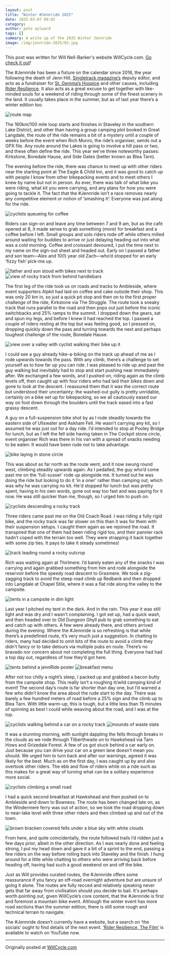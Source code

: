 ```yaml
---
layout: post
title: "Winter #Jennride 2025"
date: 2025-03-07 09:02
category: 
author: pete aylward
tags: []
summary: A write up of the 2025 Winter Jennride
image: /img/jennride-2025/03.jpg
---
```


This post was written for Will Nell-Barker's website WillCycle.com. [Go check it out](https://www.willcycle.com/)! 

The \#Jennride has been a fixture on the calendar since 2016, the year following the death of Jenn Hill, [Singletrack magazine’s](https://singletrackworld.com) deputy editor, and acts as a fundraiser for [St. Gemma’s Hospice](https://www.st-gemma.co.uk) and other causes, including [Rider Resilience](https://riderresilience.org). It also acts as a great excuse to get together with like-minded souls for a weekend of riding through some of the finest scenery in the land. It usually takes place in the summer, but as of last year there’s a winter edition too.

![route map](/img/jennride-2025/route.png)

The 160km/100 mile loop starts and finishes in Staveley in the southern Lake District, and other than having a group camping plot booked in Great Langdale, the route of the ride remains a bit of a mystery until a couple of weeks before the event when Rich Munro, the ride’s organiser, sends out a GPX file. Any route around the Lakes is going to involve a hill pass or two, and these often define the ride. This year we’ve three noteworthy passes: Kirkstone, Boredale Hause, and Side Gates (better known as Blea Tarn).

The evening before the ride, there was chance to meet up with other riders near the starting point at The Eagle & Child Inn, and it was good to catch up with people I know from other bikepacking events and to meet others I knew by name but not in person. As ever, there was talk of what bike you were riding, what kit you were carrying, and any plans for how you were going to tackle it. The fact that the \#Jennride isn’t a race removes nearly any competitive element or notion of ‘smashing it’: Everyone was just along for the ride.

![cyclists queueing for coffee](/img/jennride-2025/01a.jpg)

Riders can sign-on and leave any time between 7 and 9 am, but as the café opened at 8, it made sense to grab something (more) for breakfast and a coffee before I left. Small groups and solo riders rode off while others milled around waiting for buddies to arrive or just delaying heading out into what was a cold morning. Coffee and croissant devoured, I put the time next to my name on the sign-out sheet and headed out. Early on I passed a father and son team—Alex and 10(!) year old Zach—who’d stopped for an early ‘fizzy fish’ pick-me up. 

![father and son stood with bikes next to track](/img/jennride-2025/02.jpg)
![view of rocky track from behind handlebars](/img/jennride-2025/01.jpg)

The first leg of the ride took us on roads and tracks to Ambleside, where event supporters Alpkit had laid on coffee and cake outside their shop. This was only 20 km in, so just a quick pit stop and then on to the first proper challenge of the ride, Kirkstone via The Struggle. The route took a sneaky track that runs parallel to the road and then pops out just before the iconic switchbacks and 25% ramps to the summit. I dropped down the gears, sat and spun my legs, and before I knew it had reached the top. I passed a couple of riders resting at the top but was feeling good, so I pressed on, dropping quickly down the pass and turning towards the next and perhaps toughest challenge of the route, Boredale Hause.

![view over a valley with cyclist walking their bike up it](/img/jennride-2025/03.jpg)

I could see a guy already hike-a-biking on the track up ahead of me as I rode upwards towards the pass. With any climb, there’s a challenge to set yourself as to how far up you can ride. I was pleased to ride up and past the guy walking but inevitably had to stop and start pushing near immediately after. We exchanged a few words, and I pushed on, riding again as the climb levels off, then caught up with four riders who had laid their bikes down and gone to look at the descent. I reassured them that it was the correct route but understood their uncertainty: the washed-out gully is pretty unridable, certainly on a bike set up for bikepacking, so we all cautiously eased our way on foot down through the boulders until the track eased into a fast grassy descent.

A guy on a full-suspension bike shot by as I rode steadily towards the eastern side of Ullswater and Askham Fell. He wasn’t carrying any kit, so I assumed he was just out for a day ride. I’d intended to stop at Pooley Bridge for lunch, but as I left the fell side having taken in The Cockpit stone circle, event organiser Rich was there in his van with a spread of snacks needing to be eaten: It would have been rude not to take advantage.

![bike laying in stone circle](/img/jennride-2025/04.jpg)

This was about as far north as the route went, and it now swung round west, climbing steadily upwards again. As I pedalled, the guy who’d come past me on the 'full-susser' rode up alongside me. It turned out he was doing the ride but looking to do it ‘in a oner’ rather than camping out, which was why he was carrying no kit. He'd stopped for lunch but was pretty spent, having in his own words, gone out way too fast and was paying for it now. He was still quicker than me, though, so I urged him to push on.

![cyclists descending a rocky track](/img/jennride-2025/05.jpg)

Three riders came past me on the Old Coach Road. I was riding a fully rigid bike, and the rocky track was far slower on this than it was for them with their suspension setups. I caught them again as we rejoined the road. It transpired that one of them had been riding rigid too, and their pannier rack hadn’t coped with the terrain too well. They were strapping it back together with some zip ties. It pays to take it steady sometimes!

![track leading round a rocky outcrop](/img/jennride-2025/05a.jpg)

Rich was waiting again at Thirlmere. I’d barely eaten any of the snacks I was carrying and again grabbed something from him and rode alongside the reservoir before the speedy road descent to Grasmere. We took a zig-zagging track to avoid the steep road climb up Redbank and then dropped into Langdale at Chapel Stile, where it was a flat ride along the valley to the campsite.

![tents in a campsite in dim light](/img/jennride-2025/06.jpg)

Last year I pitched my tent in the dark. And in the rain. This year it was still light and was dry and I wasn’t complaining. I got set up, had a quick wash, and then headed over to Old Dungeon Ghyll pub to grab something to eat and catch up with others. A few were already there, and others arrived during the evening. Where the \#Jennride is so refreshing is that while there’s a predefined route, it’s very much just a suggestion. In chatting to riders, many had decided to omit bits of the route to avoid a climb they didn’t fancy or to take detours via multiple pubs en route. There’s no bravado nor concern about not completing the full thing. Everyone had had a top day out, regardless of how they’d got here. 

![tents behind a jennRide poster](/img/jennride-2025/07.jpg)
![breakfast menu](/img/jennride-2025/07a.jpg)


After not too chilly a night’s sleep, I packed up and grabbed a bacon butty from the campsite shop. This really isn’t a roughing it/wild camping kind of event! The second day’s route is far shorter than day one, but I’d warned a few who didn’t know the area about the rude start to the day. There was barely a few hundred meters of road before a 25% sign and the climb up to Blea Tarn. With little warm-up, this is tough, but a little less than 15 minutes of spinning as best I could while weaving about the road, and I was at the top.

![cyclists walking behind a car on a rocky track](/img/jennride-2025/08.jpg)
![mounds of waste slate](/img/jennride-2025/08a.jpg)

It was a stunning morning, with sunlight dappling the fells through breaks in the clouds as we rode through Tilberthwaite on to Hawkshead via Tarn Hows and Grizedale Forest. A few of us got stuck behind a car early on. Just because you can drive your car on a green lane doesn’t mean you should. We urged him to turn back and after our warnings, agreed it was likely for the best. Much as on the first day, I was caught up by and also overtook other riders. The ebb and flow of riders while on a ride such as this makes for a great way of turning what can be a solitary experience more social. 

![cyclists climbing a small road](/img/jennride-2025/09.jpg)

I had a quick second breakfast at Hawkshead and then pushed on to Ambleside and down to Bowness. The route has been changed late on, as the Windermere ferry was out of action, so we took the road dropping down to near-lake level with three other riders and then climbed up and out of the town.

![brown bracken covered fells under a blue sky with white clouds](/img/jennride-2025/10.jpg)

From here, and quite coincidentally, the route followed trails I’d ridden just a few days prior, albeit in the other direction. As I was nearly done and feeling strong, I put my head down and gave it a bit of a sprint to the end, passing a few riders on the way before rolling back into Staveley and the finish. I hung around for a little while chatting to others who were arriving back before heading off, having had such a good weekend on and off the bike.

Just as Will provides curated routes, the \#Jennride offers some reassurance if you fancy an off-road overnight adventure but are unsure of going it alone. The routes are fully recced and relatively speaking never gets that far away from civilisation should you decide to bail. It's perhaps worth pointing out, given WillCycle’s core content, that the \#Jennride is first and foremost a mountain bike event. Although the winter event has more road sections than the summer edition, there is still some rough and technical terrain to navigate. 

The \#Jennride doesn’t currently have a website, but a search on ‘the socials’ ought to find details of the next event. [‘Rider Resilience, The Film’](https://www.youtube.com/watch?v=HM9Oa6108kI) is available to watch on YouTube now.

* * *

Originally posted at [WillCycle.com](https://www.willcycle.com/2025/03/04/the-jennride/)